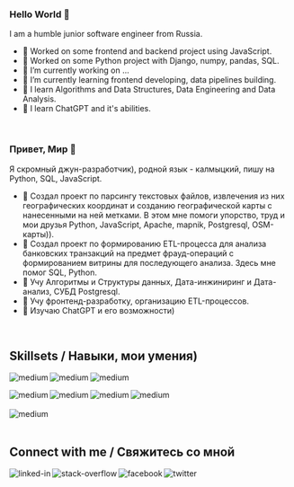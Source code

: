 ### Hello World 👋
I am a humble junior software engineer from Russia.

- 🔭 Worked on some frontend and backend project using JavaScript.
- 🔭 Worked on some Python project with Django, numpy, pandas, SQL.
- 🔭 I’m currently working on ...
- 🌱 I’m currently learning frontend developing, data pipelines building.
- 🌱 I learn Algorithms and Data Structures, Data Engineering and Data Analysis.
- 🌱 I learn ChatGPT and it's abilities.
<br>

### Привет, Мир 👋
Я скромный джун-разработчик), родной язык - калмыцкий, пишу на Python, SQL, JavaScript.

- 🔭 Создал проект по парсингу текстовых файлов, извлечения из них географических координат и созданию географической карты с нанесенными на ней метками. В этом мне помоги упорство, труд и мои друзья Python, JavaScript, Apache, mapnik, Postgresql, OSM-карты)).
- 🔭 Создал проект по формированию ETL-процесса для анализа банковских транзакций на предмет фрауд-операций с формированием витрины для последующего анализа. Здесь мне помог SQL, Python. 
- 🌱 Учу Алгоритмы и Структуры данных, Дата-инжиниринг и Дата-анализ, СУБД Postgresql.
- 🌱 Учу фронтенд-разработку, организацию ETL-процессов.
- 🌱 Изучаю ChatGPT и его возможности)
<br>

## Skillsets / Навыки, мои умения)

<img align="left" alt="medium" src="https://img.shields.io/badge/Linux-%D1%8E%D0%B7%D0%B0%D1%8E%20%D0%BA%D0%B0%D0%BA%20%D0%BF%D1%80%D0%BE%D1%84%D0%B8-brightgreen?style=for-the-badge&logo=appveyor" />  

<img align="left" alt="medium" src="https://img.shields.io/badge/Python-%D0%BF%D0%B8%D1%88%D1%83-brightgreen?style=for-the-badge&logo=appveyor" />  

<img align="left" alt="medium" src="https://img.shields.io/badge/Javascript-%D0%BD%D0%B5%D0%BC%D0%BD%D0%BE%D0%B3%D0%BE%20%D1%84%D1%80%D0%BE%D0%BD%D1%82%D0%B5%D0%BD%D0%B4%D1%8E-brightgreen?style=for-the-badge&logo=appveyor" />  <br>

<img align="left" alt="medium" src="https://img.shields.io/badge/SQL-%D0%B2%D0%B5%D1%80%D1%87%D1%83%20%D0%BD%D0%B0%20%D0%BD%D0%B5%D0%BC%20%D1%82%D0%B0%D0%B1%D0%BB%D0%B8%D1%86%D1%8B-brightgreen?style=for-the-badge&logo=appveyor" /> 
<img align="left" alt="medium" src="https://img.shields.io/badge/Apache-%D0%B5%D1%81%D1%82%D1%8C%20%D1%81%D0%B2%D0%BE%D0%B9%20%D0%B2%D0%B5%D0%B1--%D1%81%D0%B5%D1%80%D0%B2%D0%B5%D1%80-brightgreen?style=for-the-badge&logo=appveyor" />
<img align="left" alt="medium" src="https://img.shields.io/badge/pandas%2C%20numpy-%D0%B4%D0%B0%D1%82%D0%B0%D1%84%D1%80%D0%B5%D0%B9%D0%BC%D0%B8%D0%BB-brightgreen" />
<img align="left" alt="medium" src="https://img.shields.io/badge/vim-%D0%BF%D1%80%D0%B8%D0%B2%D1%8B%D0%BA-brightgreen" /> <br> 
<br>
<img align="left" alt="medium" src="https://img.shields.io/badge/%D0%B0%D0%BD%D0%B3%D0%BB%D0%B8%D0%B9%D1%81%D0%BA%D0%B8%D0%B9%20%D0%B7%D1%8F%D1%8B%D0%BA-B1--%D0%BC%D0%BE%D0%B9%20%D0%B4%D1%80%D1%83%D0%B3)-brightgreen?style=for-the-badge&logo=appveyor" />


<br>
<br>


## Connect with me / Свяжитесь со мной
[<img align="left" alt="linked-in" src="https://img.shields.io/badge/linkedin-%230077B5.svg?&style=for-the-badge&logo=linkedin&logoColor=white" />](https://www.linkedin.com/in/kaanr)

[<img align="left" alt="stack-overflow" src="https://img.shields.io/badge/stack%20overflow-FE7A16?logo=stack-overflow&logoColor=white&style=for-the-badge" />](https://stackoverflow.com/users/5379437/kaanr)

[<img align="left" alt="facebook" src="https://img.shields.io/badge/facebook-%231877F2.svg?&style=for-the-badge&logo=facebook&logoColor=white" />](https://www.facebook.com/profile.php?id=100012574530884)

[<img align="left" alt="twitter" src="https://img.shields.io/badge/twitter-%231DA1F2.svg?&style=for-the-badge&logo=twitter&logoColor=white" />](https://twitter.com/kaanr08)
<br>
<br>
